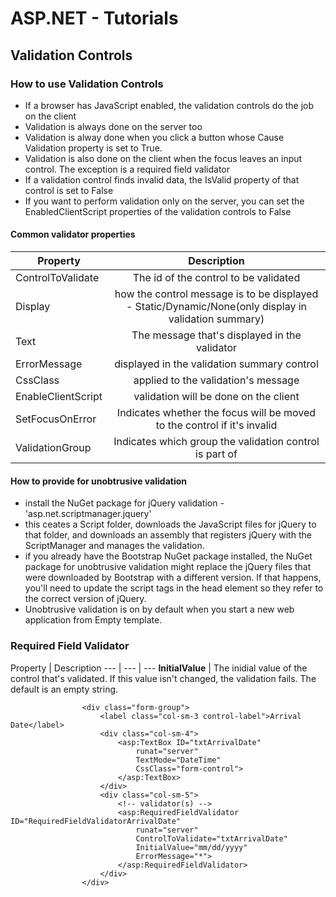 # ASP.NET - Tutorials

## Validation Controls
### How to use Validation Controls
- If a browser has JavaScript enabled, the validation controls do the job on the client
- Validation is always done on the server too
- Validation is alway done when you click a button whose Cause Validation property is set to True.
- Validation is also done on the client when the focus leaves an input control. The exception is a required field validator
- If a validation control finds invalid data, the IsValid property of that control is set to False
- If you want to perform validation only on the server, you can set the EnabledClientScript properties of the validation controls to False
#### Common validator properties
| Property      | Description         
| ------------- |:-------------:|  
| ControlToValidate      | The id of the control to be validated |  
| Display      | how the control message is to be displayed - Static/Dynamic/None(only display in validation summary)      |   
| Text | The message that's displayed in the validator      |  
| ErrorMessage | displayed in the validation summary control |
| CssClass | applied to the validation's message |
| EnableClientScript | validation will be done on the client |
| SetFocusOnError | Indicates whether the focus will be moved to the control if it's invalid |
| ValidationGroup | Indicates which group the validation control is part of |

#### How to provide for unobtrusive validation
- install the NuGet package for jQuery validation - 'asp.net.scriptmanager.jquery'
- this ceates a Script folder, downloads the JavaScript files for jQuery to that folder, and downloads an assembly that registers jQuery with the ScriptManager and manages the validation.
- if you already have the Bootstrap NuGet package installed, the NuGet package for unobtrusive validation might replace the jQuery files that were downloaded by Bootstrap with a different version. If that happens, you'll need to update the script tags in the head element so they refer to the correct version of jQuery.
- Unobtrusive validation is on by default when you start a new web application from Empty template.
### Required Field Validator
Property | Description 
--- | --- | ---
**InitialValue** | The inidial value of the control that's validated. If this value isn't changed, the validation fails. The default is an empty string.

``` 
                <div class="form-group">
                    <label class="col-sm-3 control-label">Arrival Date</label>
                    <div class="col-sm-4">
                        <asp:TextBox ID="txtArrivalDate"
                            runat="server"
                            TextMode="DateTime"
                            CssClass="form-control">
                        </asp:TextBox>
                    </div>
                    <div class="col-sm-5">
                        <!-- validator(s) -->
                        <asp:RequiredFieldValidator ID="RequiredFieldValidatorArrivalDate"
                            runat="server"
                            ControlToValidate="txtArrivalDate"
                            InitialValue="mm/dd/yyyy"
                            ErrorMessage="*">                            
                        </asp:RequiredFieldValidator>
                    </div>
                </div>
```
